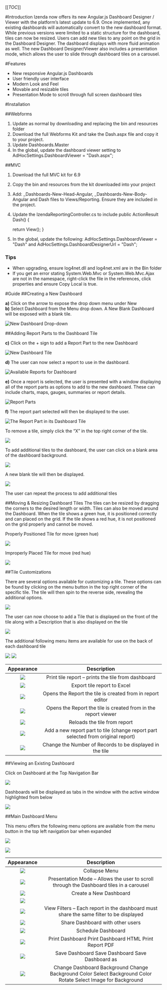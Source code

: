[[_TOC_]]

#Introduction
Izenda now offers its new Angular.js Dashboard Designer / Viewer with the platform’s latest update to 6.9. Once implemented, any existing dashboards will automatically convert to the new dashboard format. While previous versions were limited to a static structure for the dashboard, tiles can now be resized. Users can add new tiles to any point on the grid in the Dashboard Designer. The dashboard displays with more fluid animation as well. The new Dashboard Designer/Viewer also includes a presentation mode, which allows the user to slide through dashboard tiles on a carousel.


#Features

* New responsive Angular.js Dashboards 
* User friendly user interface
* Modern Look and Feel
* Movable and resizable tiles
* Presentation Mode to scroll through full screen dashboard tiles

#Installation

##Webforms

1. Update as normal by downloading and replacing the bin and resources folder
2. Download the full Webforms Kit and take the Dash.aspx file and copy it to your project.
1. Update Dashboards.Master
3. In the global, update the dashboard viewer setting to AdHocSettings.DashboardViewer = "Dash.aspx";

##MVC

1. Download the full MVC kit for 6.9
2. Copy the bin and resources from the kit downloaded into your project
3. Add:  _Dashboards-New-Head-Angular, _Dashboards-New-Body-Angular and Dash files to Views/Reporting. Ensure they are included in the project.
4. Update the IzendaReportingController.cs to include
    public ActionResult Dash() {

      return View();
    }
5. In the global, update the following: AdHocSettings.DashboardViewer = "Dash" and AdHocSettings.DashboardDesignerUrl = "Dash";

### Tips
* When upgrading, ensure log4net.dll and log4net.xml are in the Bin folder
* If you get an error stating System.Web.Mvc or System.Web.Mvc.Ajax are not in the namespace, right-click the file in the references, click properties and ensure Copy Local is true.

#Guide
##Creating a New Dashboard

**a)** Click on the arrow to expose the drop down menu under New  
**b)** Select Dashboard from the Menu drop down. A New Blank Dashboard will be exposed with a blank tile.

![](/Guides/Dashboards-v2/1.png "New Dashboard Drop-down")  

##Adding Report Parts to the Dashboard Tile  

**c)** Click on the + sign to add a Report Part to the new Dashboard  

 ![](/Guides/Dashboards-v2/2.png "New Dashboard Tile")

**d)** The user can now select a report to use in the dashboard. 

 ![](/Guides/Dashboards-v2/3.png "Available Reports for Dashboard")

**e)** Once a report is selected, the user is presented with a window displaying all of the report parts as options to add to the new dashboard. These can include charts, maps, gauges, summaries or report details.

 ![](/Guides/Dashboards-v2/4.png "Report Parts")

**f)** The report part selected will then be displayed to the user.

 ![](/Guides/Dashboards-v2/5.png "The Report Part in its Dashboard Tile")

To remove a tile, simply click the “X” in the top right corner of the tile.

![](/Guides/Dashboards-v2/10.png)

To add additional tiles to the dashboard, the user can click on a blank area of the dashboard background. 

 ![](/Guides/Dashboards-v2/6.png)

A new blank tile will then be displayed.

 ![](/Guides/Dashboards-v2/7.png)

The user can repeat the process to add additional tiles

##Moving & Resizing Dashboard Tiles
The tiles can be resized by dragging the corners to the desired length or width.
Tiles can also be moved around the Dashboard. When the tile shows a green hue, it is positioned correctly and can placed on the grid. If the tile shows a red hue, it is not positioned on the grid properly and cannot be moved.

Properly Positioned Tile for move (green hue)

![](/Guides/Dashboards-v2/8.png)

Improperly Placed Tile for move (red hue)

![](/Guides/Dashboards-v2/9.png)

##Tile Customizations

There are several options available for customizing a tile. These options can be found by clicking on the menu button in the top right corner of the specific tile. The tile will then spin to the reverse side, revealing the additional options. 

![](/Guides/Dashboards-v2/11.png)

The user can now choose to add a Tile that is displayed on the front of the tile along with a Description that is also displayed on the tile

![](/Guides/Dashboards-v2/12.png)

The additional following menu items are available for use on the back of each dashboard tile

![](/Guides/Dashboards-v2/13.png)
![](/Guides/Dashboards-v2/14.png)


|**Appearance**|**Description**|
|:------------:|:-------------:|
|![](/Guides/Dashboards-v2/15.png)|Print tile report – prints the tile from dashboard|
|![](/Guides/Dashboards-v2/16.png)|Export tile report to Excel|
|![](/Guides/Dashboards-v2/17.png)|Opens the Report the tile is created from in report editor|
|![](/Guides/Dashboards-v2/18.png)|Opens the Report the tile is created from in the report viewer|
|![](/Guides/Dashboards-v2/19.png)|Reloads the tile from report|
|![](/Guides/Dashboards-v2/20.png)|Add a new report part to tile (change report part selected from original report)|
|![](/Guides/Dashboards-v2/21.png)|Change the Number of Records to be displayed in the tile|


##Viewing an Existing Dashboard

Click on Dashboard at the Top Navigation Bar

![](/Guides/Dashboards-v2/22.png)

Dashboards will be displayed as tabs in the window with the active window highlighted from below

![](/Guides/Dashboards-v2/23.png)


##Main Dashboard Menu

This menu offers the following menu options are available from the menu button in the top left navigation bar when expanded

![](/Guides/Dashboards-v2/24.png)

![](/Guides/Dashboards-v2/25.png)

|**Appearance**|**Description**|
|:------------:|:-------------:|
|![](/Guides/Dashboards-v2/26.png)|Collapse Menu|
|![](/Guides/Dashboards-v2/27.png)|Presentation Mode – Allows the user to scroll through the Dashboard tiles in a carousel |
|![](/Guides/Dashboards-v2/28.png)|Create a New Dashboard|
|![](/Guides/Dashboards-v2/29.png)||
|![](/Guides/Dashboards-v2/30.png)|View Filters – Each report in the dashboard must share the same filter to be displayed |
|![](/Guides/Dashboards-v2/31.png)|Share Dashboard with other users |
|![](/Guides/Dashboards-v2/32.png)|Schedule Dashboard|
|![](/Guides/Dashboards-v2/33.png)|Print Dashboard Print Dashboard HTML Print Report PDF|
|![](/Guides/Dashboards-v2/34.png)|Save Dashboard Save Dashboard Save Dashboard as|
|![](/Guides/Dashboards-v2/35.png)|Change Dashboard Background Change Background Color Select Background Color Rotate Select Image for Background|
